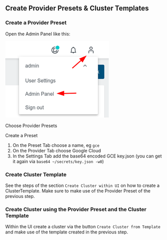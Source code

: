 ## Create Provider Presets & Cluster Templates

### Create a Provider Preset

Open the Admin Panel like this:

![](../img/admin_panel.png)

Choose Provider Presets

Create a Preset

1. On the Preset Tab choose a name, eg `gce`
1. On the Provider Tab choose Google Cloud
1. In the Settings Tab add the base64 encoded GCE key.json (you can get it again via `base64 ~/secrets/key.json -w0`)

### Create Cluster Template

See the steps of the section `Create Cluster within UI` on how to create a ClusterTemplate. Make sure to make use of the Provider Preset of the previous step.

<!-- TODO add kubectl commands for getting ProviderPreset and ClusterTemplate -->

### Create Cluster using the Provider Preset and the Cluster Template

Within the UI create a cluster via the button `Create Cluster from Template` and make use of the template created in the previous step.
